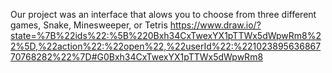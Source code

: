 Our project was an interface that alows you to choose from three different games, Snake, Minesweeper, or Tetris
https://www.draw.io/?state=%7B%22ids%22:%5B%220Bxh34CxTwexYX1pTTWx5dWpwRm8%22%5D,%22action%22:%22open%22,%22userId%22:%22102389563686770768282%22%7D#G0Bxh34CxTwexYX1pTTWx5dWpwRm8

